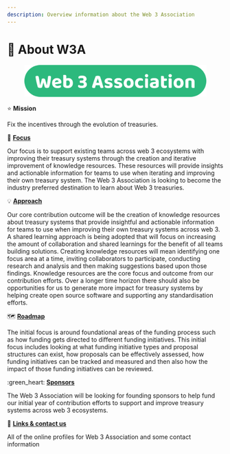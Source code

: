```yaml
---
description: Overview information about the Web 3 Association
---
```


# 👋 About W3A

<figure><img src=".gitbook/assets/w3association-title.png" alt=""><figcaption></figcaption></figure>



⭐ **Mission**

Fix the incentives through the evolution of treasuries.



🎯 [**Focus**](focus.md)

Our focus is to support existing teams across web 3 ecosystems with improving their treasury systems through the creation and iterative improvement of knowledge resources. These resources will provide insights and actionable information for teams to use when iterating and improving their own treasury system. The Web 3 Association is looking to become the industry preferred destination to learn about Web 3 treasuries.



💡 [**Approach**](approach/)

Our core contribution outcome will be the creation of knowledge resources about treasury systems that provide insightful and actionable information for teams to use when improving their own treasury systems across web 3. A shared learning approach is being adopted that will focus on increasing the amount of collaboration and shared learnings for the benefit of all teams building solutions. Creating knowledge resources will mean identifying one focus area at a time, inviting collaborators to participate, conducting research and analysis and then making suggestions based upon those findings. Knowledge resources are the core focus and outcome from our contribution efforts. Over a longer time horizon there should also be opportunities for us to generate more impact for treasury systems by helping create open source software and supporting any standardisation efforts.



🗺️ [**Roadmap**](roadmap.md)

The initial focus is around foundational areas of the funding process such as how funding gets directed to different funding initiatives. This initial focus includes looking at what funding initiative types and proposal structures can exist, how proposals can be effectively assessed, how funding initiatives can be tracked and measured and then also how the impact of those funding initiatives can be reviewed.



:green\_heart: [**Sponsors**](sponsor-a-contributor/)

The Web 3 Association will be looking for founding sponsors to help fund our initial year of contribution efforts to support and improve treasury systems across web 3 ecosystems.



💬 [**Links & contact us**](links-and-contact-us.md)

All of the online profiles for Web 3 Association and some contact information
